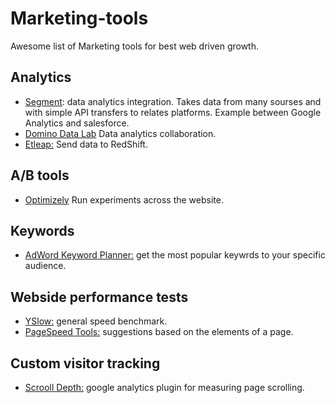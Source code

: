 # Marketing-tools

Awesome list of Marketing tools for best web driven growth.


## Analytics

- <a href="www.segment.com">Segment</a>: data analytics integration. Takes data from many sourses and with simple API transfers to relates platforms. Example between Google Analytics and salesforce.
- <a href="dominodatalab.com">Domino Data Lab</a> Data analytics collaboration.
- <a href="etleap.com">Etleap:</a> Send data to RedShift.

## A/B tools

- <a href="optimizely.com">Optimizely</a> Run experiments across the website.

## Keywords

- <a href="https://adwords.google.com/home/tools/keyword-planner/">AdWord Keyword Planner:</a> get the most popular keywrds to your specific audience.

## Webside performance tests

- <a href="">YSlow:</a> general speed benchmark.
- <a href="https://developers.google.com/speed/pagespeed/insights/">PageSpeed Tools:</a> suggestions based on the elements of a page.

## Custom visitor tracking

- <a href="scrolldepth.parsnip.io">Scrooll Depth:</a> google analytics plugin for measuring page scrolling.
